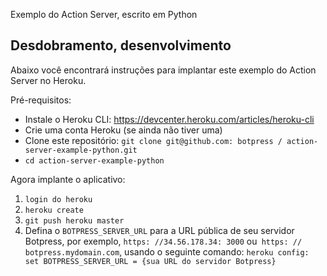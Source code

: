 Exemplo do Action Server, escrito em Python

## Desdobramento, desenvolvimento

Abaixo você encontrará instruções para implantar este exemplo do Action Server no Heroku.

Pré-requisitos:

- Instale o Heroku CLI: https://devcenter.heroku.com/articles/heroku-cli
- Crie uma conta Heroku (se ainda não tiver uma)
- Clone este repositório: `git clone git@github.com: botpress / action-server-example-python.git`
- `cd action-server-example-python`

Agora implante o aplicativo:

1. `login do heroku`
2. `heroku create`
3. `git push heroku master`
4. Defina o `BOTPRESS_SERVER_URL` para a URL pública de seu servidor Botpress, por exemplo, `https: //34.56.178.34: 3000` ou` https: // botpress.mydomain.com`, usando o seguinte comando: `heroku config: set BOTPRESS_SERVER_URL = {sua URL do servidor Botpress}`

